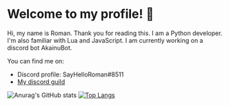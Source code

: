 # Welcome to my profile! 👋

Hi, my name is Roman. Thank you for reading this. I am a Python developer. I'm also familiar with Lua and JavaScript. I am currently working on a discord bot AkainuBot.

You can find me on:

- Discord profile: SayHelloRoman#8511
- [My discord guild](https://discord.gg/qTnRYSnTZR)

![Anurag's GitHub stats](https://github-readme-stats.vercel.app/api?username=SayHelloRoman&show_icons=true&include_all_commits=true)
[![Top Langs](https://github-readme-stats.vercel.app/api/top-langs/?username=SayHelloRoman&layout=compact&langs_count=8)](https://github.com/anuraghazra/github-readme-stats)
